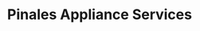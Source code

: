 ---
title: "Pinales Appliance Services"
url: /erie/pinales-appliance-services/
shop: Haushaltsgeräte
---
